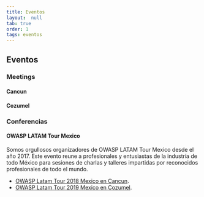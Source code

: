 ```yaml
---
title: Eventos
layout:  null
tab: true
order: 1
tags: eventos
---
```


## Eventos

### Meetings

#### Cancun

#### Cozumel

### Conferencias

#### OWASP LATAM Tour Mexico

Somos orgullosos organizadores de OWASP LATAM Tour Mexico desde el año 2017. Este evento reune a profesionales y entusiastas de la industría de todo México para sesiones de charlas y talleres impartidas por reconocidos profesionales de todo el mundo. 
* [OWASP Latam Tour 2018 Mexico en Cancun](https://www.youtube.com/watch?v=2ZpvVAzjHYY).
* [OWASP Latam Tour 2019 Mexico en Cozumel](https://www.youtube.com/watch?v=LDQyjAhumOo).
